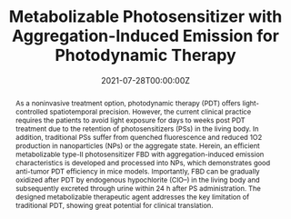 ---
title: 'Metabolizable Photosensitizer with Aggregation-Induced Emission for Photodynamic Therapy'

# Authors
# If you created a profile for a user (e.g. the default `admin` user), write the username (folder name) here
# and it will be replaced with their full name and linked to their profile.
authors:
  - Wenbo Wu
  - Leilei Shi
  - Yukun Duan
  - Shidang Xu
  - Xihui Gao
  - Xinyuan Zhu
  - Bin Liu*

# # Author notes (optional)
# author_notes:
#   - ''
#   - ''
#   - ''
#   - ''
#   - ''
#   - ''
#   - 'Corresponding author'

date: '2021-07-28T00:00:00Z'
doi: '10.1021/acs.chemmater.1c01173'

# Schedule page publish date (NOT publication's date).
publishDate: '2021-08-10T00:00:00Z'

# Publication type.
# Accepts a single type but formatted as a YAML list (for Hugo requirements).
# Enter a publication type from the CSL standard.
publication_types: ['article-journal']

# Publication name and optional abbreviated publication name.
publication: In *Chemistry of Materials*
publication_short: In *Chem. Mater.*

abstract: As a noninvasive treatment option, photodynamic therapy (PDT) offers light-controlled spatiotemporal precision. However, the current clinical practice requires the patients to avoid light exposure for days to weeks post PDT treatment due to the retention of photosensitizers (PSs) in the living body. In addition, traditional PSs suffer from quenched fluorescence and reduced 1O2 production in nanoparticles (NPs) or the aggregate state. Herein, an efficient metabolizable type-II photosensitizer FBD with aggregation-induced emission characteristics is developed and processed into NPs, which demonstrates good anti-tumor PDT efficiency in mice models. Importantly, FBD can be gradually oxidized after PDT by endogenous hypochlorite (ClO–) in the living body and subsequently excreted through urine within 24 h after PS administration. The designed metabolizable therapeutic agent addresses the key limitation of traditional PDT, showing great potential for clinical translation.

# Summary. An optional shortened abstract.
summary: As a noninvasive treatment option, photodynamic therapy (PDT) offers light-controlled spatiotemporal precision. However, the current clinical practice requires the patients to avoid light exposure for days to weeks post PDT treatment due to the retention of photosensitizers (PSs) in the living body. In addition, traditional PSs suffer from quenched fluorescence and reduced 1O2 production in nanoparticles (NPs) or the aggregate state. Herein, an efficient metabolizable type-II photosensitizer FBD with aggregation-induced emission characteristics is developed and processed into NPs, which demonstrates good anti-tumor PDT efficiency in mice models. Importantly, FBD can be gradually oxidized after PDT by endogenous hypochlorite (ClO–) in the living body and subsequently excreted through urine within 24 h after PS administration. The designed metabolizable therapeutic agent addresses the key limitation of traditional PDT, showing great potential for clinical translation.
tags: []

# Display this page in the Featured widget?
featured: true

# Custom links (uncomment lines below)
# links:
# - name: Custom Link
#   url: http://example.org

url_pdf: 'https://pubs.acs.org/doi/epdf/10.1021/acs.chemmater.1c01173?ref=article_openPDF'
url_code: ''
url_dataset: ''
url_poster: ''
url_project: ''
url_slides: ''
url_source: ''
url_video: ''

# Featured image
# To use, add an image named `featured.jpg/png` to your page's folder.
# image:
#   caption: 'Image credit: [**Unsplash**](https://unsplash.com/photos/pLCdAaMFLTE)'
#   focal_point: ''
#   preview_only: false
---